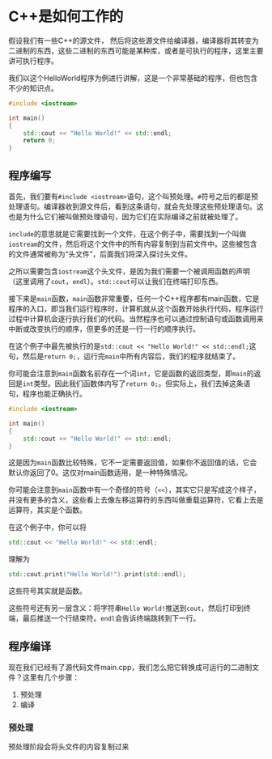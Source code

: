 # C++是如何工作的

假设我们有一些C++的源文件， 然后将这些源文件给编译器，编译器将其转变为二进制的东西，这些二进制的东西可能是某种库，或者是可执行的程序，这里主要讲可执行程序。

我们以这个HelloWorld程序为例进行讲解，这是一个非常基础的程序，但也包含不少的知识点。
```c++
#include <iostream>

int main()
{
    std::cout << "Hello World!" << std::endl;
    return 0;
}
```

## 程序编写
首先，我们要有`#include <iostream>`语句，这个叫预处理。`#`符号之后的都是预处理语句。编译器收到源文件后，看到这条语句，就会先处理这些预处理语句。这也是为什么它们被叫做预处理语句，因为它们在实际编译之前就被处理了。

`include`的意思就是它需要找到一个文件，在这个例子中，需要找到一个叫做`iostream`的文件，然后将这个文件中的所有内容复制到当前文件中。这些被包含的文件通常被称为“头文件”，后面我们将深入探讨头文件。

之所以需要包含`iostream`这个头文件，是因为我们需要一个被调用函数的声明（这里调用了`cout`，`endl`）。`std::cout`可以让我们在终端打印东西。

接下来是`main`函数，`main`函数非常重要，任何一个C++程序都有main函数，它是程序的入口，即当我们运行程序时，计算机就从这个函数开始执行代码，程序运行过程中计算机会逐行执行我们的代码。当然程序也可以通过控制语句或函数调用来中断或改变执行的顺序，但更多的还是一行一行的顺序执行。

在这个例子中最先被执行的是`std::cout << "Hello World!" << std::endl;`这句，然后是`return 0;`，运行完`main`中所有内容后，我们的程序就结束了。

你可能会注意到`main`函数名前存在一个词`int`，它是函数的返回类型，即`main`的返回是`int`类型。因此我们函数体内写了`return 0;`。但实际上，我们去掉这条语句，程序也能正确执行。
```c++
#include <iostream>

int main()
{
    std::cout << "Hello World!" << std::endl;
}
```
这是因为`main`函数比较特殊，它不一定需要返回值，如果你不返回值的话，它会默认你返回了0。这仅对main函数适用，是一种特殊情况。

你可能会注意到`main`函数中有一个奇怪的符号（`<<`），其实它只是写成这个样子，并没有更多的含义，这些看上去像左移运算符的东西叫做重载运算符，它看上去是运算符，其实是个函数。

在这个例子中，你可以将
```c++
std::cout << "Hello World!" << std::endl;
```
理解为
```c++
std::cout.print("Hello World!").print(std::endl);
```
这些符号其实就是函数。

这些符号还有另一层含义：将字符串`Hello World!`推送到`cout`，然后打印到终端，最后推送一个行结束符。`endl`会告诉终端跳转到下一行。

## 程序编译
现在我们已经有了源代码文件main.cpp，我们怎么把它转换成可运行的二进制文件？这里有几个步骤：
1. 预处理
2. 编译

### 预处理
预处理阶段会将头文件的内容复制过来





